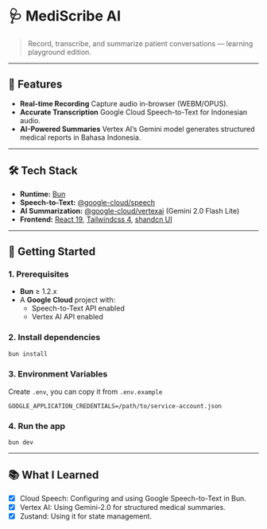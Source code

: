 # 🩺 MediScribe AI

> Record, transcribe, and summarize patient conversations — learning playground edition.

---

## 🚀 Features

- **Real-time Recording**
  Capture audio in-browser (WEBM/OPUS).
- **Accurate Transcription**
  Google Cloud Speech-to-Text for Indonesian audio.
- **AI-Powered Summaries**
  Vertex AI’s Gemini model generates structured medical reports in Bahasa Indonesia.

---

## 🛠 Tech Stack

- **Runtime:** [Bun](https://bun.sh/)
- **Speech-to-Text:** [@google-cloud/speech](https://www.npmjs.com/package/@google-cloud/speech)
- **AI Summarization:** [@google-cloud/vertexai](https://www.npmjs.com/package/@google-cloud/vertexai) (Gemini 2.0 Flash Lite)
- **Frontend:** [React 19](https://react.dev/), [Tailwindcss 4](https://tailwindcss.com/), [shandcn UI](https://ui.shadcn.com/)

---

## 📝 Getting Started

### 1. Prerequisites

- **Bun** ≥ 1.2.x
- A **Google Cloud** project with:
  - Speech-to-Text API enabled
  - Vertex AI API enabled

### 2. Install dependencies

```bash
bun install
```

### 3. Environment Variables

Create `.env`, you can copy it from `.env.example`

```
GOOGLE_APPLICATION_CREDENTIALS=/path/to/service-account.json
```

### 4. Run the app

```
bun dev
```

---

## 📚 What I Learned

- [x] Cloud Speech: Configuring and using Google Speech-to-Text in Bun.
- [x] Vertex AI: Using Gemini-2.0 for structured medical summaries.
- [x] Zustand: Using it for state management.
